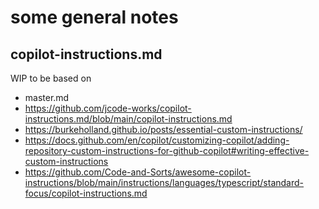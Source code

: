 # some general notes


## copilot-instructions.md

WIP to be based on 

- master.md
- https://github.com/jcode-works/copilot-instructions.md/blob/main/copilot-instructions.md
- https://burkeholland.github.io/posts/essential-custom-instructions/
- https://docs.github.com/en/copilot/customizing-copilot/adding-repository-custom-instructions-for-github-copilot#writing-effective-custom-instructions
- https://github.com/Code-and-Sorts/awesome-copilot-instructions/blob/main/instructions/languages/typescript/standard-focus/copilot-instructions.md